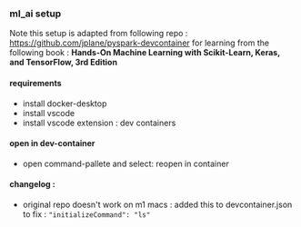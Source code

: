 ### ml_ai setup
Note this setup is adapted from following repo : https://github.com/jplane/pyspark-devcontainer for learning from the following book : **Hands-On Machine Learning with Scikit-Learn, Keras, and TensorFlow, 3rd Edition**

#### requirements
* install docker-desktop
* install vscode
* install vscode extension : dev containers

#### open in dev-container
* open command-pallete and select: reopen in container

#### changelog :
* original repo doesn't work on m1 macs : added this to devcontainer.json to fix : `"initializeCommand": "ls"`

